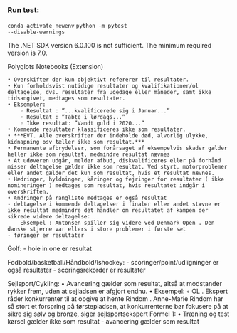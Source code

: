 ### Run test:
<code>conda activate newenv</code>
<code>python -m pytest --disable-warnings</code>

The .NET SDK version 6.0.100 is not sufficient. The minimum required version is 7.0.

Polyglots Notebooks (Extension)

    • Overskifter der kun objektivt refererer til resultater. 
    • Kun forholdsvist nutidige resultater og kvalifikationer/ol deltagelse, dvs. resultater fra ugedage eller måneder, samt ikke tidsangivet, medtages som resultater.
    • Eksempler:
        ◦ Resultat : ”...kvalificerede sig i Januar...”
        ◦ Resultat : ”Tabte i lørdags...”
        ◦ Ikke resultat: ”Vandt guld i 2020...”
    • Kommende resultater klassificeres ikke som resultater.
    • ***EVT. Alle overskrifter der indeholde død, alvorlig ulykke,  kidnapning osv tæller ikke som resultat.***
    • Permanente afbrydelser, som forårsaget af eksempelvis skader gælder heller ikke som resultat, medmindre resultat nævnes
    • At udøveren udgår, melder afbud, diskvalificeres eller på forhånd misser deltagelse gælder ikke som resultat. Ved styrt, motorproblemer eller andet gælder det kun som resultat, hvis et resultat nævnes. 
    • Hædringer, hyldninger, kåringer og fejringer for resultater ( ikke nomineringer ) medtages som resultat, hvis resultatet indgår i overskriften.
    • Ændringer på rangliste medtages er også resultat
    - deltagelse i kommende deltagelser i finaler eller andet stævne er ikke resultat medmindre det handler om resultatet af kampen der sikrede videre deltagelse:
        Eksempel : Antonsen spiller sig videre ved Denmark Open	. Den danske stjerne var ellers i store problemer i første sæt
    - føringer er resultater 
 

Golf:
    - hole in one er resultat

Fodbold/basketball/Håndbold/Ishockey:
    - scoringer/point/udligninger er også resultater
    - scoringsrekorder er resultater

Sejlsport/Cykling:
    • Avancering gælder som resultat, altså at modstander rykker frem, uden at sejladsen er afgjort endnu.
    • Eksempel:
        ◦ OL . Ekspert råder konkurrenter til at opgive at hente Rindom . Anne-Marie Rindom har så stort et forspring på førstepladsen, at konkurrenterne bør fokusere på at sikre sig sølv og bronze, siger sejlsportsekspert
Formel 1:
    • Træning og test kørsel gælder ikke som resultat
    - avancering gælder som resultat